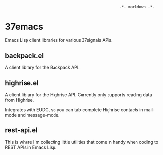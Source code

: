                                                         -*- markdown -*-
# 37emacs

Emacs Lisp client libraries for various 37signals APIs.

## backpack.el

A client library for the Backpack API.

## highrise.el

A client library for the Highrise API. Currently only supports reading
data from Highrise.

Integrates with EUDC, so you can tab-complete Highrise contacts in
mail-mode and message-mode.

## rest-api.el

This is where I'm collecting little utilities that come in handy when
coding to REST APIs in Emacs Lisp.
